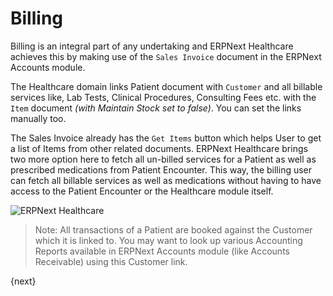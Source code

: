 <!-- add-breadcrumbs -->
# Billing

Billing is an integral part of any undertaking and ERPNext Healthcare achieves this by making use of the `Sales Invoice` document in the ERPNext Accounts module.

The Healthcare domain links Patient document with `Customer` and all billable services like, Lab Tests, Clinical Procedures, Consulting Fees etc. with the `Item` document _(with Maintain Stock set to false)_. You can set the links manually too.

The Sales Invoice already has the `Get Items` button which helps User to get a list of Items from other related documents. ERPNext Healthcare brings two more option here to fetch all un-billed services for a Patient as well as prescribed medications from Patient Encounter. This way, the billing user can fetch all billable services as well as medications without having to have access to the Patient Encounter or the Healthcare module itself.

<img class="screenshot" alt="ERPNext Healthcare" src="{{docs_base_url}}/v13/assets/img/healthcare/get_items.png">

> Note: All transactions of a Patient are booked against the Customer which it is linked to. You may want to look up various Accounting Reports available in ERPNext Accounts module (like Accounts Receivable) using this Customer link.

{next}
